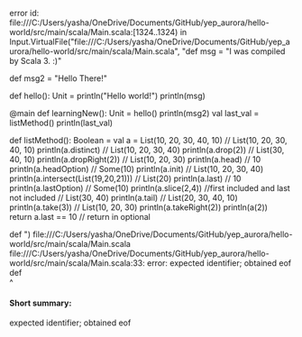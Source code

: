 error id: file:///C:/Users/yasha/OneDrive/Documents/GitHub/yep_aurora/hello-world/src/main/scala/Main.scala:[1324..1324) in Input.VirtualFile("file:///C:/Users/yasha/OneDrive/Documents/GitHub/yep_aurora/hello-world/src/main/scala/Main.scala", "def msg = "I was compiled by Scala 3. :)"

def msg2 = "Hello There!"

def hello(): Unit =
  println("Hello world!")
  println(msg)

@main def learningNew(): Unit =
  hello()
  println(msg2)
  val last_val = listMethod()
  println(last_val)

def listMethod(): Boolean = 
    val a = List(10, 20, 30, 40, 10)      // List(10, 20, 30, 40, 10)
    println(a.distinct)                            // List(10, 20, 30, 40)
    println(a.drop(2))                             // List(30, 40, 10)
    println(a.dropRight(2))                        // List(10, 20, 30)
    println(a.head)                                // 10
    println(a.headOption)                          // Some(10)
    println(a.init)                                // List(10, 20, 30, 40)
    println(a.intersect(List(19,20,21)))           // List(20)
    println(a.last)                                // 10
    println(a.lastOption)                          // Some(10)
    println(a.slice(2,4)) //first included and last not included                         // List(30, 40)
    println(a.tail)                                // List(20, 30, 40, 10)
    println(a.take(3))                             // List(10, 20, 30)
    println(a.takeRight(2))
    println(a(2))  
    return a.last == 10     // return in optional

def    ")
file:///C:/Users/yasha/OneDrive/Documents/GitHub/yep_aurora/hello-world/src/main/scala/Main.scala
file:///C:/Users/yasha/OneDrive/Documents/GitHub/yep_aurora/hello-world/src/main/scala/Main.scala:33: error: expected identifier; obtained eof
def    
       ^
#### Short summary: 

expected identifier; obtained eof